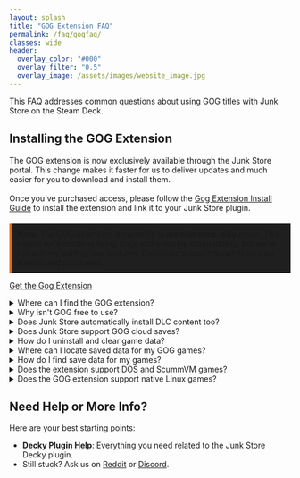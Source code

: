 ```yaml
---
layout: splash
title: "GOG Extension FAQ"
permalink: /faq/gogfaq/
classes: wide
header:
  overlay_color: "#000"
  overlay_filter: "0.5"
  overlay_image: /assets/images/website_image.jpg
---
```

<div class="spacer mt-4"></div>

  This FAQ addresses common questions about using GOG titles with Junk Store on the Steam Deck.

<section class="gog-extension">
  <h2>Installing the GOG Extension</h2>

  <div>The GOG extension is now exclusively available through the Junk Store portal. This change makes it faster for us to deliver updates and much easier for you to download and install them.</div><br>

  <div>Once you’ve purchased access, please follow the <a href="/tutorials/gogextension">Gog Extension Install Guide</a> to install the extension and link it to your Junk Store plugin.</div>

  <p style="border-left: 4px solid #e67300; background-color: #1f1f1f; padding: 10px; margin-top: 20px;">
    <strong>Note:</strong> The GOG extension is currently in <strong>maintenance-only</strong> mode. This means we’ll continue fixing bugs and ensuring compatibility, but we’re not actively adding new features. Continued support depends on user interest and purchases.
  </p>

  <a href="https://portal.junkstore.xyz/" class="button gog-extension-button" style="margin-right: 10px;" target="_blank" rel="noopener noreferrer">Get the Gog Extension</a>

<!-- FAQ Entries -->
<details class="faq-box">
  <summary>Where can I find the GOG extension?</summary>
  <p></p>
    It is exclusively available through the Junk Store portal. You can purchase access there with a one-time payment from the <a href="https://portal.junkstore.xyz/" target="_blank">Junk Store Portal</a>.<br><br>
    Once you have it, you have it. We can't take away Gog functionality/integration with the Junk Store plugin. All funds go back into the enhancement and development of Junk Store.
</details>

<details class="faq-box">
  <summary>Why isn't GOG free to use?</summary>
  <p></p>
    GOG support is available to paid supporters, and while we'd love to offer it for free, there's a lot of behind-the-scenes work and resources involved in creating and maintaining Junk Store. We appreciate your understanding and support as we continue to improve and expand Junk Store. All funds go back into the enhancement and development of Junk Store.
</details>

<details class="faq-box">
  <summary>Does Junk Store automatically install DLC content too?</summary>
  <p></p>
    Yes, at the moment it will automatically install DLC content by default.
</details>

<details class="faq-box">
  <summary>Does Junk Store support GOG cloud saves?</summary>
   <p></p>
    This has not yet been looked at for implementation at this stage as it isn't a trivial problem to solve. It will require more resources and time than we currently have available.
</details>

<details class="faq-box">
  <summary>How do I uninstall and clear game data?</summary>
  <p></p>
  <strong>In Junk Store:</strong> 
  <ul>
  <li>Open the sliders ☰ menu for the game</li>
  <li>Choose 'Uninstall'</li>
  <li>Then delete leftover files in either</li>
    <ul>
    <li><code>~/Games/gog</code></li>
    <li>Or your microSD under <code>/Games/gog</code></li>
    </ul>
  </ul>
  Once you have located the games folder you can delete any remaining games files/data.
</details>

<details class="faq-box">
  <summary>Where can I locate saved data for my GOG games?</summary>
  <p>
    First, you need to get the Steam ID for the game from the Junk Store game page. It will be at the bottom of the game info.
  </p>
  <p>
    You will then need to navigate to the save files in your compatdata folder. This is an example of the path for saved games in GOG:
  </p>
  <code>.local/share/Steam/steamapps/compatdata/2237305483/pfx/drive_c/users/steamuser/AppData/Roaming/Lonely Troops/Hero of the Kingdom II</code>
</details>

<details class="faq-box">
  <summary>How do I find save data for my games?</summary>
  <p></p>
  <ol>
    <li>
      Find the game's <strong>Steam ID</strong> at the bottom of its page in Junk Store.
    </li>
    <li>
      Navigate to the following path on your Steam Deck:<br>
      <code>~/.local/share/Steam/steamapps/compatdata/&lt;SteamID&gt;/pfx/drive_c/users/steamuser/</code>
    </li>
    <li>
      From there, follow the path used by your game - for example:
      <ul>
        <li><code>/AppData/Roaming/Lonely Troops/Hero of the Kingdom II</code></li>
      </ul>
    </li>
  </ol>
  Each game may store saves in slightly different locations depending on how it was packaged or ported. Look under <code>AppData</code>, <code>Local Settings</code>, or <code>Documents</code> within the Steam compatibility prefix.
</details>

<details class="faq-box">
  <summary>Does the extension support DOS and ScummVM games?</summary>
  <p></p>
     <strong>No.</strong> DOS games and some ScummVM titles are not supported by the GOG extension in the Decky version of Junk Store.
</details>

<details class="faq-box">
  <summary>Does the GOG extension support native Linux games?</summary>
  <p></p>
    No — the GOG extension is designed for Windows games running through Proton. Native Linux games from GOG are not currently supported, as Junk Store relies on Proton’s compatibility layer for game execution and integration.
</details>

<h2>Need Help or More Info?</h2>
<p>Here are your best starting points:</p>
<ul>
  <li>
    <strong><a href="{{ '/deckyhelp' | relative_url }}">Decky Plugin Help</a></strong>: Everything you need related to the Junk Store Decky plugin.
  </li>
<li>
    Still stuck? Ask us on 
    <a href="https://www.reddit.com/r/JunkStore/" target="_blank">Reddit</a> or 
    <a href="https://discord.gg/6mRUhR6Teh" target="_blank">Discord</a>.
  </li>
</ul>
